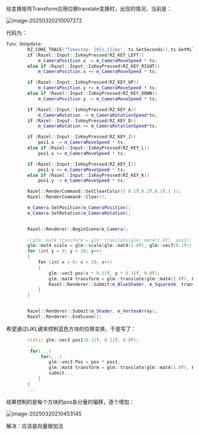 给变换矩阵Transform应用位移translate变换时，出现的情况，当前是：

![image-20250320210007272](C:\Users\任公伟\AppData\Roaming\Typora\typora-user-images\image-20250320210007272.png)

代码为：

```cpp
func OnUpdate:
		RZ_CORE_TRACE("Timestep: {0}s,{1}ms", ts.GetSeconds(),ts.GetMilliseconds());
		if (Razel::Input::IsKeyPressed(RZ_KEY_LEFT))
			m_CameraPosition.x -= m_CameraMoveSpeed * ts;
		else if (Razel::Input::IsKeyPressed(RZ_KEY_RIGHT))
			m_CameraPosition.x += m_CameraMoveSpeed * ts;

		if (Razel::Input::IsKeyPressed(RZ_KEY_UP))
			m_CameraPosition.y += m_CameraMoveSpeed * ts;
		else if (Razel::Input::IsKeyPressed(RZ_KEY_DOWN))
			m_CameraPosition.y -= m_CameraMoveSpeed * ts;

		if (Razel::Input::IsKeyPressed(RZ_KEY_A))
			m_CameraRotation -= m_CameraRotationSpeed*ts;
		if (Razel::Input::IsKeyPressed(RZ_KEY_D))
			m_CameraRotation += m_CameraRotationSpeed*ts;

		if (Razel::Input::IsKeyPressed(RZ_KEY_J))
			pos1.x -= m_CameraMoveSpeed * ts;
		else if (Razel::Input::IsKeyPressed(RZ_KEY_L))
			pos1.x += m_CameraMoveSpeed * ts;

		if (Razel::Input::IsKeyPressed(RZ_KEY_I))
			pos1.y += m_CameraMoveSpeed * ts;
		else if (Razel::Input::IsKeyPressed(RZ_KEY_K))
			pos1.y -= m_CameraMoveSpeed * ts;

		Razel::RenderCommand::SetClearColor({ 0.1f,0.1f,0.1f,1 });
		Razel::RenderCommand::Clear();

		m_Camera.SetPosition(m_CameraPosition);
		m_Camera.SetRotation(m_CameraRotation);


		Razel::Renderer::BeginScene(m_Camera);
		
		//glm::mat4 transform = glm::translate(glm::mat4(1.0f), pos1);
		glm::mat4 scale = glm::scale(glm::mat4(1.0f), glm::vec3(0.1f));
		for (int y = 0; y < 20; y++)
		{
			for (int x = 0; x < 20; x++)
			{
				glm::vec3 pos(x * 0.11f, y * 0.11f, 0.0f);
				glm::mat4 transform = glm::translate(glm::mat4(1.0f), Pos) * scale;
				Razel::Renderer::Submit(m_BlueShader, m_SquareVA, transform);
			}
		}


		Razel::Renderer::Submit(m_Shader, m_VertexArray);
		Razel::Renderer::EndScene();
```

希望通过IJKL键来控制蓝色方块的位移变换，于是写了：

```cpp
		static glm::vec3 pos1(0.11f, 0.11f, 0.0f);
		...
         for(...)
             for(...)
				glm::vec3 Pos = pos * pos1;
				glm::mat4 transform = glm::translate(glm::mat4(1.0f), Pos) * scale;
				submit...
			}
		}
		...
```

结果控制的是每个方块的pos各分量的偏移，逐个增加：

![image-20250320210453145](C:\Users\任公伟\AppData\Roaming\Typora\typora-user-images\image-20250320210453145.png)

解决：应该是向量做加法
